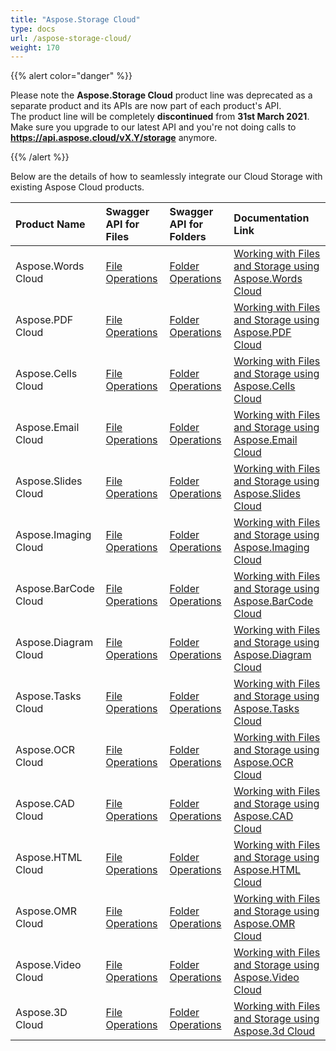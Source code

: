 ```yaml
---
title: "Aspose.Storage Cloud"
type: docs
url: /aspose-storage-cloud/
weight: 170
---
```


{{% alert color="danger" %}} 

Please note the **Aspose.Storage Cloud** product line was deprecated as a separate product and its APIs are now part of each product's API.\
The product line will be completely **discontinued** from **31st March 2021**.\
Make sure you upgrade to our latest API and you're not doing calls to **https://api.aspose.cloud/vX.Y/storage** anymore.

{{% /alert %}} 

Below are the details of how to seamlessly integrate our Cloud Storage with existing Aspose Cloud products.

|**Product Name**|**Swagger API for Files**|**Swagger API for Folders**|**Documentation Link**|
| :- | :- | :- | :- |
|Aspose.Words Cloud|[File Operations ](https://apireference.aspose.cloud/words/#/File)|[Folder Operations](https://apireference.aspose.cloud/words/#/Folder)|[Working with Files and Storage using Aspose.Words Cloud](/words/files-and-storage/)|
|Aspose.PDF Cloud|[File Operations](https://apireference.aspose.cloud/pdf/#/File)|[Folder Operations](https://apireference.aspose.cloud/pdf/#/Folder)|[Working with Files and Storage using Aspose.PDF Cloud](/pdf/working-with-files-and-storage-using-aspose-pdf-cloud/)|
|Aspose.Cells Cloud|[File Operations](https://apireference.aspose.cloud/cells/#/File)|[Folder Operations](https://apireference.aspose.cloud/cells/#/Folder)|[Working with Files and Storage using Aspose.Cells Cloud](/cells/working-with-files-and-storage-using-aspose-cells-cloud/)|
|Aspose.Email Cloud|[File Operations](https://apireference.aspose.cloud/email/#/File)|[Folder Operations](https://apireference.aspose.cloud/email/#/Folder)|[Working with Files and Storage using Aspose.Email Cloud](/https://docs.aspose.cloud/email/reference-group-cloud-storage/)|
|Aspose.Slides Cloud|[File Operations](https://apireference.aspose.cloud/slides/#/File)|[Folder Operations](https://apireference.aspose.cloud/slides/#/Folder)|[Working with Files and Storage using Aspose.Slides Cloud](/slides/working-with-files-and-storage-using-aspose-slides-cloud/)|
|Aspose.Imaging Cloud|[File Operations](https://apireference.aspose.cloud/imaging/#/File)|[Folder Operations](https://apireference.aspose.cloud/imaging/#/Folder)|[Working with Files and Storage using Aspose.Imaging Cloud](/imaging/working-with-files-and-storage-using-aspose-imaging-cloud/)|
|Aspose.BarCode Cloud|[File Operations](https://apireference.aspose.cloud/barcode/#/File)|[Folder Operations](https://apireference.aspose.cloud/barcode/#/Folder)|[Working with Files and Storage using Aspose.BarCode Cloud](/barcode/working-with-files-and-storage-using-aspose-barcode-cloud/)|
|Aspose.Diagram Cloud|[File Operations](https://apireference.aspose.cloud/diagram/#/File)|[Folder Operations](https://apireference.aspose.cloud/diagram/#/Folder)|[Working with Files and Storage using Aspose.Diagram Cloud](/diagram/working-with-files-and-storage-using-aspose-diagram-cloud/)|
|Aspose.Tasks Cloud|[File Operations](https://apireference.aspose.cloud/tasks/#/File)|[Folder Operations](https://apireference.aspose.cloud/taks/#/Folder)|[Working with Files and Storage using Aspose.Tasks Cloud](/tasks/working-with-files-and-storage/)|
|Aspose.OCR Cloud|[File Operations](https://apireference.aspose.cloud/ocr/#/File)|[Folder Operations](https://apireference.aspose.cloud/ocr/#/Folder)|[Working with Files and Storage using Aspose.OCR Cloud](/ocr/working-with-files-and-storage-using-aspose-ocr-cloud/)|
|Aspose.CAD Cloud|[File Operations](https://apireference.aspose.cloud/cad/#/File)|[Folder Operations](https://apireference.aspose.cloud/cad/#/Folder)|[Working with Files and Storage using Aspose.CAD Cloud](/cad/working-with-files-and-storage-using-aspose-cad-cloud/)|
|Aspose.HTML Cloud|[File Operations](https://apireference.aspose.cloud/html/#/File)|[Folder Operations](https://apireference.aspose.cloud/html/#/Folder)|[Working with Files and Storage using Aspose.HTML Cloud](/html/working-with-files-and-storage-using-aspose-html-cloud/)|
|Aspose.OMR Cloud|[File Operations ](https://apireference.aspose.cloud/omr/#/File)|[Folder Operations](https://apireference.aspose.cloud/omr/#/Folder)|[Working with Files and Storage using Aspose.OMR Cloud](/omr/working-with-files-and-storage-using-aspose-omr-cloud/)|
|Aspose.Video Cloud|[File Operations](https://apireference.aspose.cloud/video/#/File)|[Folder Operations](https://apireference.aspose.cloud/video/#/Folder)|[Working with Files and Storage using Aspose.Video Cloud](/video/working-with-files-and-storage-using-aspose-video-cloud/)|
|Aspose.3D Cloud|[File Operations](https://apireference.aspose.cloud/3d/#/File)|[Folder Operations](https://apireference.aspose.cloud/3d/#/Folder)|[Working with Files and Storage using Aspose.3d Cloud](/3d/working-with-files-and-storage-using-aspose-3d-cloud/)|
